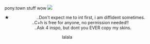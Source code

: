 pony.town stuff wow ![](https://yokai.crd.co/assets/images/gallery02/0ecd65bb.gif?v=b4df531c)

︎★
︎ ︎︎ ︎︎ ︎︎
︎ ︎︎ ︎︎ ︎︎ ︎︎ ︎︎
︎ ︎︎ ︎︎ ︎︎ ︎︎ ︎︎
︎ ︎︎ ︎︎ ︎︎ ︎︎ ︎︎ ..Don't expect me to int first, i am diffident sometimes.
︎︎ ︎︎ 
︎ ︎︎ ︎︎ ︎︎
︎ ︎︎ ︎︎ ︎︎ ︎︎ ︎︎
︎ ︎︎ ︎︎ ︎︎ ︎︎ ︎︎
︎ ︎︎ ︎︎ ︎︎ ︎︎ ︎︎ ︎ ︎︎ ︎︎ ︎︎ ︎︎ ︎︎︎ ︎︎ ︎︎ ︎︎ ︎︎..C+h is free for anyone, no permission needed!!
︎ ︎︎ ︎︎ ︎︎
︎ ︎︎ ︎︎ ︎︎ ︎︎ ︎︎
︎ ︎︎ ︎︎ ︎︎ ︎︎ ︎︎
︎ ︎︎ ︎︎ ︎︎ ︎︎ ︎︎ ︎︎ ︎︎ ︎︎ ︎︎ ︎︎ ︎︎︎ ︎︎ ︎︎︎ ︎︎ ︎︎ ︎︎
 ︎︎  ︎︎︎ ︎︎ ︎︎ ︎︎︎ ︎︎ ︎︎ ︎︎ ︎︎ ︎︎︎ ︎︎ ︎︎ ︎︎ ︎︎ ︎︎
 ︎︎ ︎︎..Ask 4 inspo, but dont you EVER copy my skins.

︎ ︎︎ ︎︎ ︎︎ ︎︎ ︎︎
︎ ︎︎ ︎︎ ︎︎
︎ ︎︎ ︎︎ ︎︎ ︎︎ ︎︎
︎ ︎︎ ︎︎ ︎︎ ︎︎ ︎︎
︎ ︎︎ ︎︎ ︎︎ ︎︎ ︎︎ ︎ ︎︎ ︎︎ ︎︎ ︎︎ ︎︎︎ ︎︎ ︎︎ ︎︎ ︎︎ ︎︎︎ ︎︎ ︎︎ ︎︎ ︎︎ ︎︎︎ ︎︎ ︎︎ ︎︎ ︎︎ ︎︎lalala

![]()
